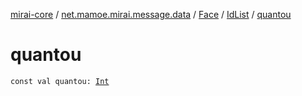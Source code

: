 [mirai-core](../../../index.md) / [net.mamoe.mirai.message.data](../../index.md) / [Face](../index.md) / [IdList](index.md) / [quantou](./quantou.md)

# quantou

`const val quantou: `[`Int`](https://kotlinlang.org/api/latest/jvm/stdlib/kotlin/-int/index.html)